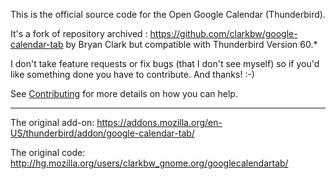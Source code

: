 This is the official source code for the Open Google Calendar (Thunderbird).

It's a fork of repository archived : https://github.com/clarkbw/google-calendar-tab by Bryan Clark
but compatible with Thunderbird Version 60.*

I don't take feature requests or fix bugs (that I don't see myself) so if you'd like something done you have to contribute. And thanks! :-)

See [Contributing](CONTRIBUTING.md) for more details on how you can help.

---

The original add-on: https://addons.mozilla.org/en-US/thunderbird/addon/google-calendar-tab/

The original code: http://hg.mozilla.org/users/clarkbw_gnome.org/googlecalendartab/
